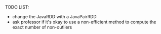 TODO LIST:
- change the JavaRDD<Tuple> with a JavaPairRDD
- ask professor if it's okay to use a non-efficient method to compute the exact number of non-outliers
